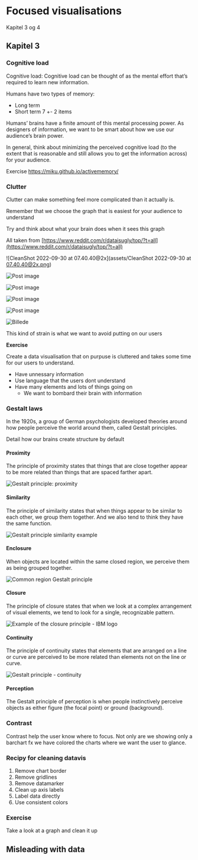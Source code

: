# Focused visualisations

Kapitel 3 og 4



## Kapitel 3



### Cognitive load

Cognitive load: Cognitive load can be thought of as the mental effort that’s required to learn new information. 

Humans have two types of memory:

- Long term
- Short term 7 +- 2 items

Humans’ brains have a finite amount of this mental processing power. As designers of information, we want to be smart about how we use our audience’s brain power.

In general, think about minimizing the perceived cognitive load (to the extent that is reasonable and still allows you to get the information across) for your audience.



Exercise https://miku.github.io/activememory/



### Clutter

Clutter can make something feel more complicated than it actually is.

Remember that we choose the graph that is easiest for your audience to understand



Try and think about what your brain does when it sees this graph

All taken from [https://www.reddit.com/r/dataisugly/top/?t=all](https://www.reddit.com/r/dataisugly/top/?t=all)

![CleanShot 2022-09-30 at 07.40.40@2x](assets/CleanShot 2022-09-30 at 07.40.40@2x.png)



![Post image](https://preview.redd.it/jbqcixpi3hr41.jpg?width=640&crop=smart&auto=webp&s=13f49f0bd8f299b3c7699afa6935c7341a3ef8f6)



![Post image](https://preview.redd.it/s31624kvib981.jpg?width=640&crop=smart&auto=webp&s=b8c4739e7cc77a47bb72fbf13fdc5563dfabd5b2)



![Post image](https://preview.redd.it/nbnn44i4jw651.jpg?width=640&crop=smart&auto=webp&s=789df59b0a766062857ec00ac498807a761a61b4)



![Post image](https://preview.redd.it/g8pka197ht391.jpg?width=640&crop=smart&auto=webp&s=df16c9e19f3f9e8d65834df76b6aa7f44b6f6e76)



![Billede](https://pbs.twimg.com/media/E1DT8n-X0Akd2jY?format=jpg&name=large)



This kind of strain is what we want to avoid putting on our users



**Exercise**

Create a data visualisation that on purpuse is cluttered and takes some time for our users to understand.

- Have unnessary information
- Use language that the users dont understand
- Have many elements and lots of things going on
  - We want to bombard their brain with information



### Gestalt laws

In the 1920s, a group of German psychologists developed theories around how people perceive the world around them, called Gestalt principles.

Detail how our brains create structure by default



#### Proximity

The principle of proximity states that things that are close together  appear to be more related than things that are spaced farther apart.



![Gestalt principle: proximity](https://www.usertesting.com/sites/default/files/inline-images/proximity-group_0.gif)





#### Similarity

The principle of similarity states that when things appear to be similar to each other, we group them together. And we also tend to think they  have the same function.

![Gestalt principle similarity example](https://www.usertesting.com/sites/default/files/inline-images/gestalt-similarity1_0.png)



#### Enclosure

When objects are located within the same closed region, we perceive them as being grouped together.



![Common region Gestalt principle](https://www.usertesting.com/sites/default/files/inline-images/common-regions_0.png)



#### Closure

The principle of closure states that when we look at a complex  arrangement of visual elements, we tend to look for a single,  recognizable pattern.



![Example of the closure principle - IBM logo](https://www.usertesting.com/sites/default/files/inline-images/ibm-logo-630x252.png)





#### Continuity

The principle of continuity states that elements that are arranged on a  line or curve are perceived to be more related than elements not on the  line or curve.

![Gestalt principle - continuity](https://www.usertesting.com/sites/default/files/inline-images/continuation.png)



#### Perception

The Gestalt principle of perception is when people instinctively  perceive objects as either figure (the focal point) or ground  (background).



### Contrast

Contrast help the user know where to focus. Not only are we showing only a barchart fx we have colored the charts where we want the user to glance. 



### Recipy for cleaning datavis

1. Remove chart border
2. Remove gridlines
3. Remove datamarker
4. Clean up axis labels
5. Label data directly
6. Use consistent colors



### Exercise

Take a look at a graph and clean it up





## Misleading with data

